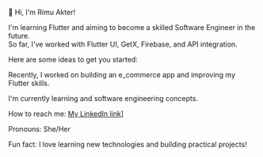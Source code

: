 👋 Hi, I'm Rimu Akter!

I'm learning Flutter and aiming to become a skilled Software Engineer in the future.  
So far, I've worked with Flutter UI, GetX, Firebase, and API integration.


Here are some ideas to get you started:

Recently, I worked on building an e_commerce app and improving my Flutter skills.

I'm currently learning and software engineering concepts.

How to reach me: [My LinkedIn link](https://www.linkedin.com/in/rimu-akter-32923233a/)]

Pronouns: She/Her

Fun fact: I love learning new technologies and building practical projects!

